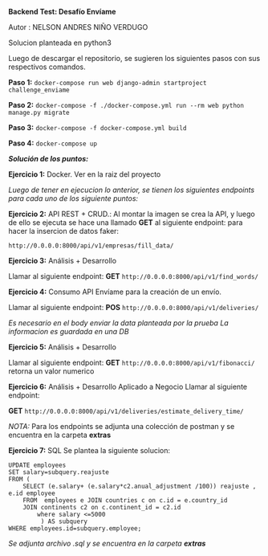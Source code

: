 
**Backend Test: Desafío Envíame**

Autor : NELSON ANDRES NIÑO VERDUGO

Solucion planteada en python3

Luego de descargar el repositorio, se sugieren los siguientes pasos con sus respectivos comandos.

**Paso 1:** 
`docker-compose run web django-admin startproject challenge_enviame`

**Paso 2:**
`
docker-compose -f ./docker-compose.yml run --rm web python manage.py migrate
`

**Paso 3:**
`docker-compose -f docker-compose.yml build`

**Paso 4:**
`docker-compose up
`

**_Solución de los puntos:_**

**Ejercicio 1:** Docker. Ver en la raiz del proyecto

_Luego de tener en ejecucion lo anterior, se tienen los siguientes endpoints 
para cada uno de los siguiente puntos:_

**Ejercicio 2:** API REST + CRUD.: Al montar la imagen se crea la API,
y luego de ello se ejecuta se hace una llamado **GET** al siguiente endpoint:
para hacer la insercion de datos faker:

`http://0.0.0.0:8000/api/v1/empresas/fill_data/`

**Ejercicio 3:** Análisis + Desarrollo

Llamar al siguiente endpoint:
**GET**  `http://0.0.0.0:8000/api/v1/find_words/`

**Ejercicio 4:** Consumo API Envíame para la creación de un envío.

Llamar al siguiente endpoint:
**POS** `http://0.0.0.0:8000/api/v1/deliveries/`

_Es necesario en el body enviar la data planteada por la prueba_
_La informacion es guardada en una DB_

**Ejercicio 5:** Análisis + Desarrollo

Llamar al siguiente endpoint:
**GET** `http://0.0.0.0:8000/api/v1/fibonacci/`
retorna un valor numerico

**Ejercicio 6:** Análisis + Desarrollo Aplicado a Negocio
Llamar al siguiente endpoint:

**GET** `http://0.0.0.0:8000/api/v1/deliveries/estimate_delivery_time/`


_NOTA:_ Para los endpoints se adjunta una colección de postman y se encuentra en la carpeta **extras**


**Ejercicio 7:**  SQL
Se plantea la siguiente solucion:
```
UPDATE employees
SET salary=subquery.reajuste
FROM (
    SELECT (e.salary+ (e.salary*c2.anual_adjustment /100)) reajuste , e.id employee
    FROM  employees e JOIN countries c on c.id = e.country_id
    JOIN continents c2 on c.continent_id = c2.id
        where salary <=5000
         ) AS subquery
WHERE employees.id=subquery.employee;
```
_Se adjunta archivo .sql y se encuentra en la carpeta **extras**_
